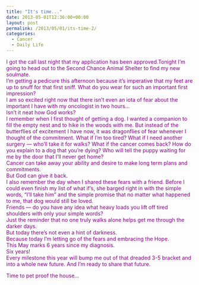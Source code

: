 ```yaml
---
title: "It's time..."
date: 2013-05-01T12:36:00+00:00
layout: post
permalink: /2013/05/01/its-time-2/
categories:
  - Cancer
  - Daily Life
---
```

<div style="color: purple;">
  I got the call last night that my application has been approved.Tonight I&#8217;m going to head out to the Second Chance Animal Shelter to find my new soulmate.
</div>

<div style="color: purple;">
  I&#8217;m getting a pedicure this afternoon because it&#8217;s imperative that my feet are up to snuff for that first sniff. What do you wear for such an important first impression?
</div>

<div style="color: purple;">
  I am so excited right now that there isn&#8217;t even an iota of fear about the important I have with my oncologist in two hours&#8230;
</div>

<div style="color: purple;">
</div>

<div style="color: purple;">
  Isn&#8217;t it neat how God works?
</div>

<div style="color: purple;">
</div>

<div style="color: purple;">
  I remember when I first thought of getting a dog. I wanted a companion to fill the empty nest and to hike in the woods with me. But instead of the butterflies of excitement I have now, it was dragonflies of fear whenever I thought of the commitment. What if I&#8217;m too tired? What if I need another surgery &#8212; who&#8217;ll take it for walks? What if the cancer comes back? How do you explain to a dog that you&#8217;re dying? Who will tell the puppy waiting for me by the door that I&#8217;ll never get home?
</div>

<div style="color: purple;">
</div>

<div style="color: purple;">
  Cancer can take away your ability and desire to make long term plans and commitments.
</div>

<div style="color: purple;">
</div>

<div style="color: purple;">
  But God can give it back.
</div>

<div style="color: purple;">
</div>

<div style="color: purple;">
  I also remember the day when I shared these fears with a friend. Before I could even finish my list of what if&#8217;s, she barged right in with the simple words, &#8220;I&#8217;ll take him&#8221; and the simple promise that no matter what happened to me, that dog would still be loved.
</div>

<div style="color: purple;">
</div>

<div style="color: purple;">
  Friends &#8212; do you have any idea what heavy loads you lift off tired shoulders with only your simple words?
</div>

<div style="color: purple;">
</div>

<div style="color: purple;">
  Just the reminder that no one truly walks alone helps get me through the darker days.
</div>

<div style="color: purple;">
  But today there&#8217;s not even a hint of darkness.
</div>

<div style="color: purple;">
  Because today I&#8217;m letting go of the fears and embracing the Hope.
</div>

<div style="color: purple;">
</div>

<div style="color: purple;">
  This May marks 6 years since my diagnosis.
</div>

<div style="color: purple;">
  Six years!
</div>

<div style="color: purple;">
</div>

<div style="color: purple;">
  Every milestone this year will bump me out of that dreaded 3-5 bracket and into a whole new future. And I&#8217;m ready to share that future.
</div>

<span style="color: purple;">Time to pet proof the house&#8230;</span>
